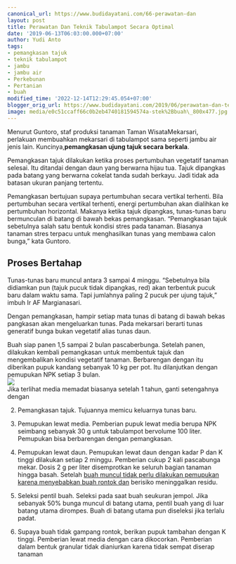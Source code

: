 ```yaml
---
canonical_url: https://www.budidayatani.com/66-perawatan-dan
layout: post
title: Perawatan Dan Teknik Tabulampot Secara Optimal
date: '2019-06-13T06:03:00.000+07:00'
author: Yudi Anto
tags:
- pemangkasan tajuk
- teknik tabulampot
- jambu
- jambu air
- Perkebunan
- Pertanian
- buah
modified_time: '2022-12-14T12:29:45.054+07:00'
blogger_orig_url: https://www.budidayatani.com/2019/06/perawatan-dan-teknik-tabulampot-secara.html
image: media/e0c51ccaff66c0b2eb4740181594574a-stek%2Bbuah\_800x477.jpg
---
```

Menurut Guntoro, staf produksi tanaman Taman WisataMekarsari, perlakuan membuahkan mekarsari di tabulampot sama seperti jambu air jenis lain. Kuncinya,**pemangkasan ujung tajuk secara berkala**.  
  
Pemangkasan tajuk dilakukan ketika proses pertumbuhan vegetatif tanaman selesai. Itu ditandai dengan daun yang berwarna hijau tua. Tajuk dipangkas pada batang yang berwarna cokelat tanda sudah berkayu. Jadi tidak ada batasan ukuran panjang tertentu.  
  
Pemangkasan bertujuan supaya pertumbuhan secara vertikal terhenti. Bila pertumbuhan secara vertikal terhenti, energi pertumbuhan akan dialihkan ke pertumbuhan horizontal. Makanya ketika tajuk dipangkas, tunas-tunas baru bermunculan di batang di bawah bekas pemangkasan. “Pemangkasan tajuk sebetulnya salah satu bentuk kondisi stres pada tanaman. Biasanya tanaman stres terpacu untuk menghasilkan tunas yang membawa calon bunga,” kata Guntoro.  
## Proses Bertahap

  
Tunas-tunas baru muncul antara 3 sampai 4 minggu. “Sebetulnya bila didiamkan pun (tajuk pucuk tidak dipangkas, red) akan terbentuk pucuk baru dalam waktu sama. Tapi jumlahnya paling 2 pucuk per ujung tajuk,” imbuh Ir AF Margianasari.  
  
Dengan pemangkasan, hampir setiap mata tunas di batang di bawah bekas pangkasan akan mengeluarkan tunas. Pada mekarsari berarti tunas generatif bunga bukan vegetatif alias tunas daun.  
  
Buah siap panen 1,5 sampai 2 bulan pascaberbunga. Setelah panen, dilakukan kembali pemangkasan untuk membentuk tajuk dan mengembalikan kondisi vegetatif tanaman. Berbarengan dengan itu diberikan pupuk kandang sebanyak 10 kg per pot. Itu dilanjutkan dengan pemupukan NPK setiap 3 bulan.  
[![](https://i1.wp.com/1.bp.blogspot.com/-nsN9jJ_Ckxc/XQD1zfYq9jI/AAAAAAAAB6Q/vdteD4UazyIWkb-Za_cv8-tuvAS5MfM-gCLcBGAs/s400/stek%2Bbuah_800x477.jpg?resize=400%2C237&ssl=1)](https://i1.wp.com/1.bp.blogspot.com/-nsN9jJ_Ckxc/XQD1zfYq9jI/AAAAAAAAB6Q/vdteD4UazyIWkb-Za_cv8-tuvAS5MfM-gCLcBGAs/s1600/stek%2Bbuah_800x477.jpg?ssl=1)  
Jika terlihat media memadat biasanya setelah 1 tahun, ganti setengahnya dengan  
  
2. Pemangkasan tajuk. Tujuannya memicu keluarnya tunas baru.
  
4. Pemupukan lewat media. Pemberian pupuk lewat media berupa NPK seimbang sebanyak 30 g untuk tabulampot bervolume 100 liter. Pemupukan bisa berbarengan dengan pemangkasan.
  
6. Pemupukan lewat daun. Pemupukan lewat daun dengan kadar P dan K tinggi dilakukan setiap 2 minggu. Pemberian cukup 2 kali pascabunga mekar. Dosis 2 g per liter disemprotkan ke seluruh bagian tanaman hingga basah. Setelah [buah muncul tidak perlu dilakukan pemupukan karena menyebabkan buah rontok dan](https://www.budidayatani.com/budidaya-buah-srikaya-san-pablo-dan.html) berisiko meninggalkan residu.
  
8. Seleksi pentil buah. Seleksi pada saat buah seukuran jempol. Jika sebanyak 50% bunga muncul di batang utama, pentil buah yang di luar batang utama dirompes. Buah di batang utama pun diseleksi jika terlalu padat.
  
10. Supaya buah tidak gampang rontok, berikan pupuk tambahan dengan K tinggi. Pemberian lewat media dengan cara dikocorkan. Pemberian dalam bentuk granular tidak dianiurkan karena tidak sempat diserap tanaman
  
